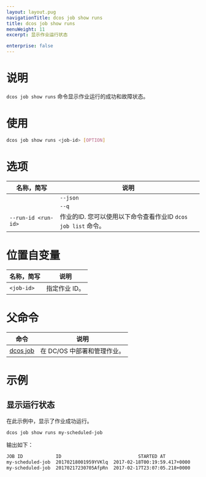 ```yaml
---
layout: layout.pug
navigationTitle: dcos job show runs
title: dcos job show runs
menuWeight: 11
excerpt: 显示作业运行状态

enterprise: false
---
```



# 说明
`dcos job show runs` 命令显示作业运行的成功和故障状态。

# 使用

```bash
dcos job show runs <job-id> [OPTION]
```

# 选项

| 名称，简写 | 说明 |
|---------|-------------|
| | `--json` | 显示以 JSON 为格式的列表。|
| | `--q` | 仅显示运行 ID 的阵列。|
| `--run-id <run-id>`   |  作业的ID.   您可以使用以下命令查看作业ID `dcos job list` 命令。|

# 位置自变量

| 名称，简写 | 说明 |
|---------|-------------|
| `<job-id>` | 指定作业 ID。|

# 父命令

| 命令 | 说明 |
|---------|-------------|
|  [dcos job](/cn/1.11/cli/command-reference/dcos-job/)  | 在 DC/OS 中部署和管理作业。|

# 示例

## 显示运行状态

在此示例中，显示了作业成功运行。

```bash
dcos job show runs my-scheduled-job
```

输出如下：

```bash
JOB ID            ID                            STARTED AT           
my-scheduled-job  20170218001959YVKlq  2017-02-18T00:19:59.417+0000  
my-scheduled-job  20170217230705AfpRn  2017-02-17T23:07:05.218+0000
```
